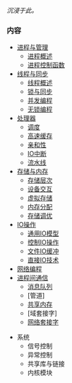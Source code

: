 
*沉浸于此。*

### 内容

- [进程与管理](ch01)
  - [进程概述](ch01/01_进程概述.md)
  - [进程控制函数](ch01/02_进程控制函数.md)
- [线程与同步](ch02)
  - [线程概述](ch02/01_线程概述.md)
  - [锁与同步](ch02/02_锁与同步.md)
  - [并发编程](ch02/03_并发编程.md)
  - [无锁编程](ch02/04_无锁编程.md)
- [处理器](ch04)
  - [调度](ch04/01_调度.md)
  - [高速缓存](ch04/02_高速缓存.md)
  - [亲和性](ch04/03_亲和性.md)
  - [IO中断](ch04/04_IO中断.md)
  - [流水线](ch04/05_流水线.md)
- [存储与内存](ch05)
  - [存储层次](ch05/01_存储层次.md)
  - [设备交互](ch05/02_设备交互.md)
  - [虚拟存储](ch05/03_虚拟存储.md)
  - [内存分配](ch05/04_内存分配.md)
  - [存储调优](ch05/05_存储调优.md)
- [IO操作](ch06)
  - [通用IO模型](ch06/01_通用IO模型.md)
  - [控制IO操作](ch06/02_控制IO操作.md)
  - [文件IO缓冲](ch06/03_文件IO缓冲.md)
  - [直接IO技术](ch06/04_直接IO技术.md)
- [网络编程](ch07)
- [进程间通信](ch08)
  - [消息队列](ch08/01_消息队列.md)
  - [管道]
  - [共享内存](ch08/03_共享内存.md)
  - [域套接字]
  - [网络套接字](ch08/05_网络套接字.md)


* 系统
  * 信号控制
  * 异常控制
  * 共享库与链接
  * 内核模块


